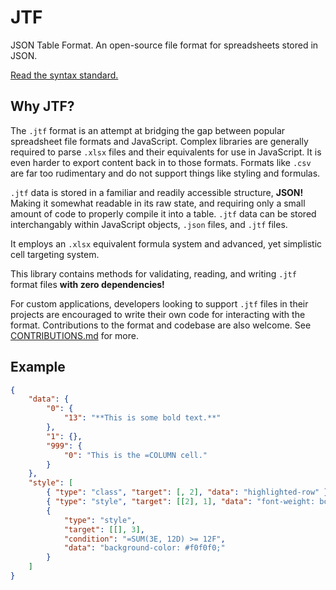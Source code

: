 # JTF

JSON Table Format. An open-source file format for spreadsheets stored in JSON.

[Read the syntax standard.](SYNTAX.md)

## Why JTF?

The `.jtf` format is an attempt at bridging the gap between popular spreadsheet file formats and JavaScript. Complex libraries are generally required to parse `.xlsx` files and their equivalents for use in JavaScript. It is even harder to export content back in to those formats. Formats like `.csv` are far too rudimentary and do not support things like styling and formulas.

`.jtf` data is stored in a familiar and readily accessible structure, **JSON!** Making it somewhat readable in its raw state, and requiring only a small amount of code to properly compile it into a table. `.jtf` data can be stored interchangably within JavaScript objects, `.json` files, and `.jtf` files.

It employs an `.xlsx` equivalent formula system and advanced, yet simplistic cell targeting system.

This library contains methods for validating, reading, and writing `.jtf` format files **with zero dependencies!**

For custom applications, developers looking to support `.jtf` files in their projects are encouraged to write their own code for interacting with the format. Contributions to the format and codebase are also welcome. See [CONTRIBUTIONS.md](CONTRIBUTIONS.md) for more.

## Example

```json
{
	"data": {
		"0": {
			"13": "**This is some bold text.**"
		},
		"1": {},
		"999": {
			"0": "This is the =COLUMN cell."
		}
	},
	"style": [
		{ "type": "class", "target": [, 2], "data": "highlighted-row" },
		{ "type": "style", "target": [[2], 1], "data": "font-weight: bold;" },
		{
			"type": "style",
			"target": [[], 3],
			"condition": "=SUM(3E, 12D) >= 12F",
			"data": "background-color: #f0f0f0;"
		}
	]
}
```
